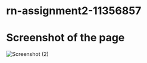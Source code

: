 # rn-assignment2-11356857
# Screenshot of the page
![Screenshot (2)](https://github.com/schooltech1/rn-assignment2-11356857/assets/170237696/d4ca1f5e-ecfc-45b0-8aa7-2ffb2ea5c18f)
